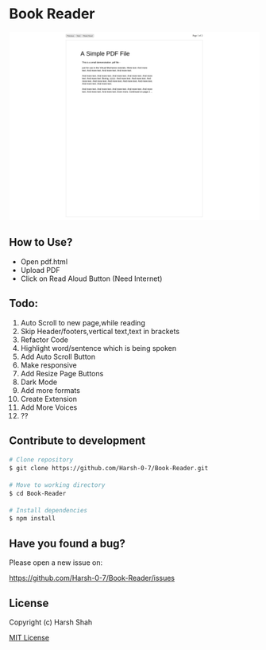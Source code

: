 # Book Reader

![Demo Image](Demo.jpeg)

## How to Use?

- Open pdf.html
- Upload PDF
- Click on Read Aloud Button (Need Internet)

## Todo:

1. Auto Scroll to new page,while reading
2. Skip Header/footers,vertical text,text in brackets
3. Refactor Code
4. Highlight word/sentence which is being spoken
5. Add Auto Scroll Button
6. Make responsive
7. Add Resize Page Buttons
8. Dark Mode
9. Add more formats
10. Create Extension
11. Add More Voices
12. ??

## Contribute to development

```bash
# Clone repository
$ git clone https://github.com/Harsh-0-7/Book-Reader.git

# Move to working directory
$ cd Book-Reader

# Install dependencies
$ npm install
```

## Have you found a bug?

Please open a new issue on:

https://github.com/Harsh-0-7/Book-Reader/issues

## License

Copyright (c) Harsh Shah

[MIT License](http://en.wikipedia.org/wiki/MIT_License)
